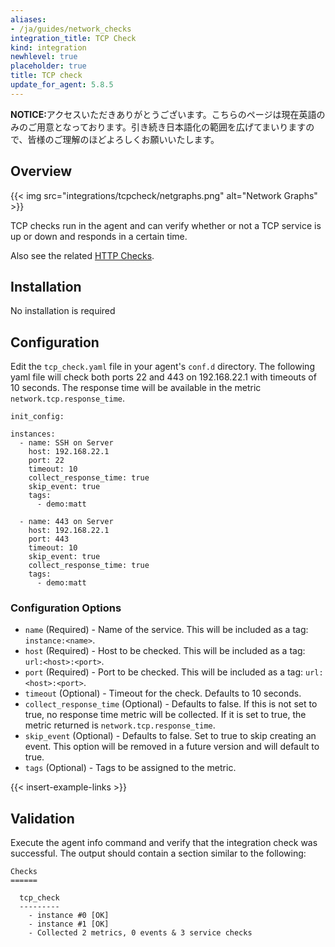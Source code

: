 ```yaml
---
aliases:
- /ja/guides/network_checks
integration_title: TCP Check
kind: integration
newhlevel: true
placeholder: true
title: TCP check
update_for_agent: 5.8.5
---
```


<div class='alert alert-info'><strong>NOTICE:</strong>アクセスいただきありがとうございます。こちらのページは現在英語のみのご用意となっております。引き続き日本語化の範囲を広げてまいりますので、皆様のご理解のほどよろしくお願いいたします。</div>


## Overview

{{< img src="integrations/tcpcheck/netgraphs.png" alt="Network Graphs" >}}

TCP checks run in the agent and can verify whether or not a TCP service is up or down and responds in a certain time.

Also see the related [HTTP Checks](/integrations/httpcheck).

## Installation

No installation is required

## Configuration

Edit the `tcp_check.yaml` file in your agent's `conf.d` directory. The following yaml file will check both ports 22 and 443 on 192.168.22.1 with timeouts of 10 seconds. The response time will be available in the metric `network.tcp.response_time`.

    init_config:

    instances:
      - name: SSH on Server
        host: 192.168.22.1
        port: 22
        timeout: 10
        collect_response_time: true
        skip_event: true
        tags:
          - demo:matt

      - name: 443 on Server
        host: 192.168.22.1
        port: 443
        timeout: 10
        skip_event: true
        collect_response_time: true
        tags:
          - demo:matt


### Configuration Options

* `name` (Required) - Name of the service. This will be included as a tag: `instance:<name>`.
* `host` (Required) - Host to be checked. This will be included as a tag: `url:<host>:<port>`.
* `port` (Required) - Port to be checked. This will be included as a tag: `url:<host>:<port>`.
* `timeout` (Optional) - Timeout for the check. Defaults to 10 seconds.
* `collect_response_time` (Optional) - Defaults to false. If this is not set to true, no response time metric will be collected. If it is set to true, the metric returned is `network.tcp.response_time`.
* `skip_event` (Optional) - Defaults to false. Set to true to skip creating an event. This option will be removed in a future version and will default to true.
* `tags` (Optional) - Tags to be assigned to the metric.

{{< insert-example-links >}}

## Validation

Execute the agent info command and verify that the integration check was successful. The output should contain a section similar to the following:

    Checks
    ======

      tcp_check
      ---------
        - instance #0 [OK]
        - instance #1 [OK]
        - Collected 2 metrics, 0 events & 3 service checks

